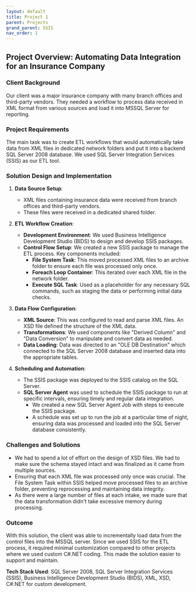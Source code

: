 ```yaml
---
layout: default
title: Project 1
parent: Projects
grand_parent: SSIS
nav_order: 1
---
```


## Project Overview: Automating Data Integration for an Insurance Company

### Client Background
Our client was a major insurance company with many branch offices and third-party vendors. They needed a workflow to process data received in XML format from various sources and load it into MSSQL Server for reporting.

### Project Requirements
The main task was to create ETL workflows that would automatically take data from XML files in dedicated network folders and put it into a backend SQL Server 2008 database. We used SQL Server Integration Services (SSIS) as our ETL tool.

### Solution Design and Implementation

1. **Data Source Setup**:
   - XML files containing insurance data were received from branch offices and third-party vendors.
   - These files were received in a dedicated shared folder.

2. **ETL Workflow Creation**:
   - **Development Environment**: We used Business Intelligence Development Studio (BIDS) to design and develop SSIS packages.
   - **Control Flow Setup**: We created a new SSIS package to manage the ETL process. Key components included:
     - **File System Task**: This moved processed XML files to an archive folder to ensure each file was processed only once.
     - **Foreach Loop Container**: This iterated over each XML file in the network folder.
     - **Execute SQL Task**: Used as a placeholder for any necessary SQL commands, such as staging the data or performing initial data checks.

3. **Data Flow Configuration**:
   - **XML Source**: This was configured to read and parse XML files. An XSD file defined the structure of the XML data.
   - **Transformations**: We used components like "Derived Column" and "Data Conversion" to manipulate and convert data as needed.
   - **Data Loading**: Data was directed to an "OLE DB Destination" which connected to the SQL Server 2008 database and inserted data into the appropriate tables.

4. **Scheduling and Automation**:
   - The SSIS package was deployed to the SSIS catalog on the SQL Server.
   - **SQL Server Agent** was used to schedule the SSIS package to run at specific intervals, ensuring timely and regular data integration.
     - We created a new SQL Server Agent Job with steps to execute the SSIS package.
     - A schedule was set up to run the job at a particular time of night, ensuring data was processed and loaded into the SQL Server database consistently.

### Challenges and Solutions
- We had to spend a lot of effort on the design of XSD files. We had to make sure the schema stayed intact and was finalized as it came from multiple sources.
- Ensuring that each XML file was processed only once was crucial. The File System Task within SSIS helped move processed files to an archive folder, preventing reprocessing and maintaining data integrity.
- As there were a large number of files at each intake, we made sure that the data transformation didn't take excessive memory during processing.

### Outcome
With this solution, the client was able to incrementally load data from the control files into the MSSQL server. Since we used SSIS for the ETL process, it required minimal customization compared to other projects where we used custom C#.NET coding. This made the solution easier to support and maintain.

**Tech Stack Used**: SQL Server 2008, SQL Server Integration Services (SSIS), Business Intelligence Development Studio (BIDS), XML, XSD, C#.NET for custom development.